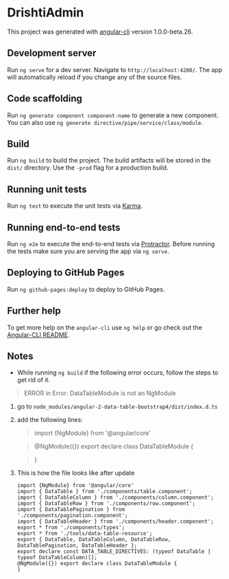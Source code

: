 # DrishtiAdmin

This project was generated with [angular-cli](https://github.com/angular/angular-cli) version 1.0.0-beta.26.

## Development server
Run `ng serve` for a dev server. Navigate to `http://localhost:4200/`. The app will automatically reload if you change any of the source files.

## Code scaffolding

Run `ng generate component component-name` to generate a new component. You can also use `ng generate directive/pipe/service/class/module`.

## Build

Run `ng build` to build the project. The build artifacts will be stored in the `dist/` directory. Use the `-prod` flag for a production build.

## Running unit tests

Run `ng test` to execute the unit tests via [Karma](https://karma-runner.github.io).

## Running end-to-end tests

Run `ng e2e` to execute the end-to-end tests via [Protractor](http://www.protractortest.org/).
Before running the tests make sure you are serving the app via `ng serve`.

## Deploying to GitHub Pages

Run `ng github-pages:deploy` to deploy to GitHub Pages.

## Further help

To get more help on the `angular-cli` use `ng help` or go check out the [Angular-CLI README](https://github.com/angular/angular-cli/blob/master/README.md).

## Notes 
- While running ```ng build``` if the following error occurs, follow the steps to get rid of it.
> ERROR in Error: DataTableModule is not an NgModule
1. go to ```node_modules/angular-2-data-table-bootstrap4/dist/index.d.ts``` 
2. add the following lines: 
    > import {NgModule} from '@angular/core'

    > @NgModule({}) export declare class DataTableModule {
        
    > }
3. This is how the file looks like after update
    ```
    import {NgModule} from '@angular/core'
    import { DataTable } from './components/table.component';
    import { DataTableColumn } from './components/column.component';
    import { DataTableRow } from './components/row.component';
    import { DataTablePagination } from './components/pagination.component';
    import { DataTableHeader } from './components/header.component';
    export * from './components/types';
    export * from './tools/data-table-resource';
    export { DataTable, DataTableColumn, DataTableRow, DataTablePagination, DataTableHeader };
    export declare const DATA_TABLE_DIRECTIVES: (typeof DataTable | typeof DataTableColumn)[];
    @NgModule({}) export declare class DataTableModule {
    }
    ```    


